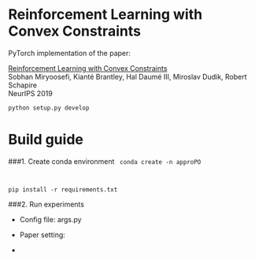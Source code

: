 # Reinforcement Learning with Convex Constraints

PyTorch implementation of the paper:

[Reinforcement Learning with Convex Constraints](https://papers.nips.cc/paper/9556-reinforcement-learning-with-convex-constraints.pdf)\
Sobhan Miryoosefi, Kianté Brantley, Hal Daumé III, Miroslav Dudik, Robert Schapire\
NeurIPS 2019 

```bash
python setup.py develop
```
# Build guide
###1. Create conda environment
<code>
conda create -n approPO 

pip install -r requirements.txt
</code>

###2. Run experiments
- Config file: args.py

- Paper setting:
- 